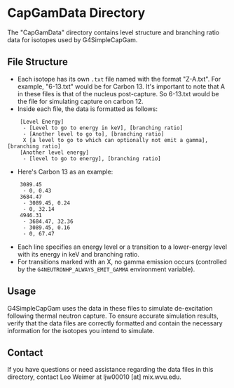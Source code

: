 # CapGamData Directory

The "CapGamData" directory contains level structure and branching ratio data for isotopes used by G4SimpleCapGam.

## File Structure

- Each isotope has its own `.txt` file named with the format "Z-A.txt". For example, "6-13.txt" would be for Carbon 13. It's important to note that A in these files is that of the nucleus post-capture. So 6-13.txt would be the file for simulating capture on carbon 12.
- Inside each file, the data is formatted as follows:
~~~text
	[Level Energy]
	 - [Level to go to energy in keV], [branching ratio]
	 - [Another level to go to], [branching ratio]
	 X [a level to go to which can optionally not emit a gamma], [branching ratio]
	[Another level energy]
	 - [level to go to energy], [branching ratio]
~~~
- Here's Carbon 13 as an example:
~~~text
	3089.45
	 - 0, 0.43
	3684.47
	 - 3089.45, 0.24
	 - 0, 32.14
	4946.31
	 - 3684.47, 32.36
	 - 3089.45, 0.16
	 - 0, 67.47
~~~
- Each line specifies an energy level or a transition to a lower-energy level with its energy in keV and branching ratio.
- For transitions marked with an X, no gamma emission occurs (controlled by the `G4NEUTRONHP_ALWAYS_EMIT_GAMMA` environment variable).

## Usage

G4SimpleCapGam uses the data in these files to simulate de-excitation following thermal neutron capture. To ensure accurate simulation results, verify that the data files are correctly formatted and contain the necessary information for the isotopes you intend to simulate.

## Contact

If you have questions or need assistance regarding the data files in this directory, contact Leo Weimer at ljw00010 [at] mix.wvu.edu.
